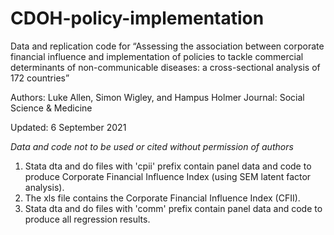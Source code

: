 # CDOH-policy-implementation
Data and replication code for  “Assessing the association between corporate financial influence and implementation of policies to tackle commercial determinants of non-communicable diseases: a cross-sectional analysis of 172 countries”

Authors: Luke Allen, Simon Wigley, and Hampus Holmer
Journal: Social Science & Medicine

Updated: 6 September 2021

*Data and code not to be used or cited without permission of authors*


1. Stata dta and do files with 'cpii' prefix contain panel data and code to produce Corporate Financial Influence Index (using SEM latent factor analysis).
2. The xls file contains the Corporate Financial Influence Index (CFII).
3. Stata dta and do files with 'comm' prefix contain panel data and code to produce all regression results.
